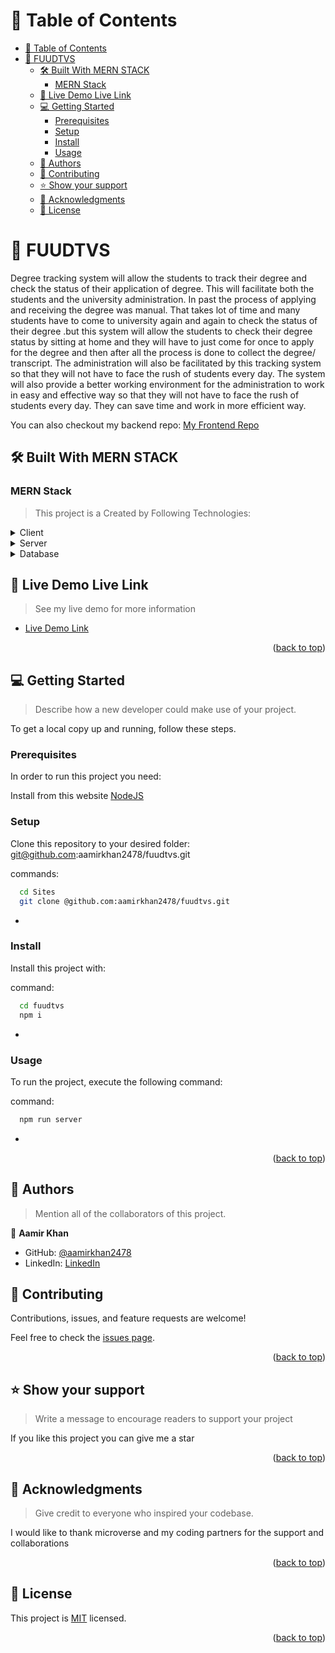 # 📗 Table of Contents

- [📗 Table of Contents](#-table-of-contents)
- [📖 FUUDTVS ](#-fuudtvs-)
  - [🛠 Built With MERN STACK](#-built-with-mern-stack)
    - [MERN Stack ](#mern-stack-)
  - [🚀 Live Demo Live Link](#-live-demo-live-link)
  - [💻 Getting Started ](#-getting-started-)
    - [Prerequisites](#prerequisites)
    - [Setup](#setup)
    - [Install](#install)
    - [Usage](#usage)
  - [👥 Authors ](#-authors-)
  - [🤝 Contributing ](#-contributing-)
  - [⭐️ Show your support ](#️-show-your-support-)
  - [🙏 Acknowledgments ](#-acknowledgments-)
  - [📝 License](#-license)

<!-- PROJECT DESCRIPTION -->

# 📖 FUUDTVS <a name="about-project"></a>

Degree tracking system will allow the students to track their
degree and check the status of their application of degree. This
will facilitate both the students and the university
administration. In past the process of applying and receiving the
degree was manual. That takes lot of time and many students have
to come to university again and again to check the status of their
degree .but this system will allow the students to check their
degree status by sitting at home and they will have to just come
for once to apply for the degree and then after all the process is
done to collect the degree/ transcript. The administration will
also be facilitated by this tracking system so that they will not
have to face the rush of students every day. The system will also
provide a better working environment for the administration to
work in easy and effective way so that they will not have to face
the rush of students every day. They can save time and work in
more efficient way.

You can also checkout my backend repo:
[My Frontend Repo](https://github.com/aamirkhan2478/fuudtvs-client)

## 🛠 Built With <a name="built-with">MERN STACK</a>

### MERN Stack <a name="tech-stack"></a>

> This project is a Created by Following Technologies:

<details>
  <summary>Client</summary>
  <ul>
    <li><a href="https://reactjs.org/">React</a></li>
  </ul>
</details>

<details>
  <summary>Server</summary>
  <ul>
    <li><a href="https://nodejs.org/en/">NodeJS</a></li>
    <li><a href="https://expressjs.com/">ExpressJS</a></li>
  </ul>
</details>

<details>
<summary>Database</summary>
  <ul>
    <li><a href="https://www.mongodb.com/">MongoDB</a></li>
  </ul>
</details>

<!-- LIVE DEMO -->

## 🚀 Live Demo <a name="live-demo">Live Link</a>

> See my live demo for more information

- [Live Demo Link](https://fuudtvs.netlify.app/)

<p align="right">(<a href="#readme-top">back to top</a>)</p>

<!-- GETTING STARTED -->

## 💻 Getting Started <a name="getting-started"></a>

> Describe how a new developer could make use of your project.

To get a local copy up and running, follow these steps.

### Prerequisites

In order to run this project you need:

 Install from this website [NodeJS](https://nodejs.org/en/)


### Setup

Clone this repository to your desired folder: git@github.com:aamirkhan2478/fuudtvs.git

commands:

```sh
  cd Sites
  git clone @github.com:aamirkhan2478/fuudtvs.git
```

-

### Install

Install this project with:

command:

```sh
  cd fuudtvs
  npm i
```

-

### Usage

To run the project, execute the following command:

command:

```sh
  npm run server
```

-

<p align="right">(<a href="#readme-top">back to top</a>)</p>

<!-- AUTHORS -->

## 👥 Authors <a name="authors"></a>

> Mention all of the collaborators of this project.

👤 **Aamir Khan**

- GitHub: [@aamirkhan2478](https://github.com/aamirkhan2478)
- LinkedIn: [LinkedIn](https://www.linkedin.com/in/aamir-khan-302a44237/)


<!-- CONTRIBUTING -->

## 🤝 Contributing <a name="contributing"></a>

Contributions, issues, and feature requests are welcome!

Feel free to check the [issues page](https://github.com/aamirkhan2478/fuudtvs-client/issues).

<p align="right">(<a href="#readme-top">back to top</a>)</p>

<!-- SUPPORT -->

## ⭐️ Show your support <a name="support"></a>

> Write a message to encourage readers to support your project

If you like this project you can give me a star

<p align="right">(<a href="#readme-top">back to top</a>)</p>

<!-- ACKNOWLEDGEMENTS -->

## 🙏 Acknowledgments <a name="acknowledgements"></a>

> Give credit to everyone who inspired your codebase.

I would like to thank microverse and my coding partners for the support and collaborations

<p align="right">(<a href="#readme-top">back to top</a>)</p>

<!-- LICENSE -->

## 📝 License

This project is [MIT](./MIT.md) licensed.

<p align="right">(<a href="#readme-top">back to top</a>)</p>
